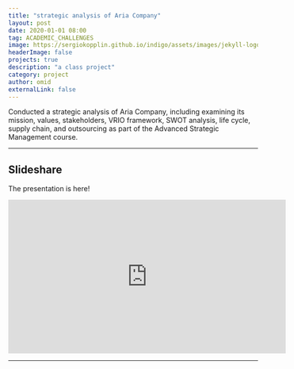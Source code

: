 ```yaml
---
title: "strategic analysis of Aria Company"
layout: post
date: 2020-01-01 08:00
tag: ACADEMIC_CHALLENGES 
image: https://sergiokopplin.github.io/indigo/assets/images/jekyll-logo-light-solid.png
headerImage: false
projects: true
description: "a class project"
category: project
author: omid
externalLink: false
---
```


Conducted a strategic analysis of Aria Company, including examining its mission, values, stakeholders, VRIO framework, SWOT analysis, life cycle, supply chain, and outsourcing as part of the Advanced Strategic Management course.

---

## Slideshare

The presentation is here!

<iframe src="https://www.slideshare.net/slideshow/embed_code/key/cDnNV0CuzTy0wS?hostedIn=slideshare&page=upload" width="560" height="310" frameborder="0" marginwidth="0" marginheight="0" scrolling="no"></iframe>

---
